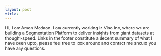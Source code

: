 ```yaml
---
layout: post
title: 	
---
```


Hi, I am Aman Madaan. I am currently working in Visa Inc, where we are building a Segmentation Platform to deliver
insights from giant datasets at thought-speed.
Links in the footer constitute a decent summary of what I have been upto, please feel free to look around and contact me
should you have any questions. 